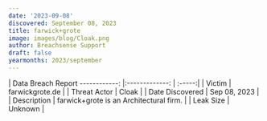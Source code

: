 ```yaml
---
date: '2023-09-08'
discovered: September 08, 2023
title: farwick+grote
image: images/blog/Cloak.png
author: Breachsense Support
draft: false
yearmonths: 2023/september
---
```



| Data Breach Report
------------:     |:-------------:    | :-----:|
| Victim      | farwickgrote.de      | 
| Threat Actor      | Cloak      | 
| Date Discovered      | Sep 08, 2023      | 
| Description      | farwick+grote is an Architectural firm.      | 
| Leak Size      | Unknown      | 

